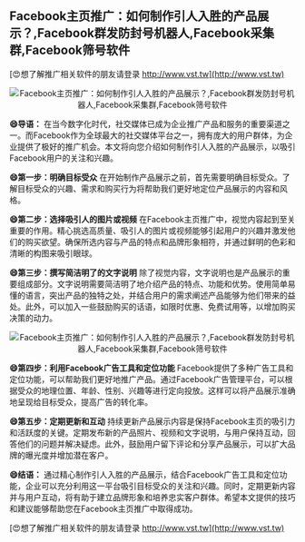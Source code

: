 ## **Facebook主页推广：如何制作引人入胜的产品展示？,Facebook群发防封号机器人,Facebook采集群,Facebook筛号软件**

[😍想了解推广相关软件的朋友请登录 http://www.vst.tw](http://www.vst.tw)

 <center><img src="https://vst.tw/MP4/tuiguang/png/3.png" alt="Facebook主页推广：如何制作引人入胜的产品展示？,Facebook群发防封号机器人,Facebook采集群,Facebook筛号软件"></center>

**😄导语：**
在当今数字化时代，社交媒体已成为企业推广产品和服务的重要渠道之一。而Facebook作为全球最大的社交媒体平台之一，拥有庞大的用户群体，为企业提供了极好的推广机会。本文将向您介绍如何制作引人入胜的产品展示，以吸引Facebook用户的关注和兴趣。

**😄第一步：明确目标受众**
在开始制作产品展示之前，首先需要明确目标受众。了解目标受众的兴趣、需求和购买行为将帮助我们更好地定位产品展示的内容和风格。

**😄第二步：选择吸引人的图片或视频**
在Facebook主页推广中，视觉内容起到至关重要的作用。精心挑选高质量、吸引人的图片或视频能够引起用户的兴趣并激发他们的购买欲望。确保所选内容与产品的特点和品牌形象相符，并通过鲜明的色彩和清晰的构图来吸引眼球。

**😄第三步：撰写简洁明了的文字说明**
除了视觉内容，文字说明也是产品展示的重要组成部分。文字说明需要简洁明了地介绍产品的特点、功能和优势。使用简单易懂的语言，突出产品的独特之处，并结合用户的需求阐述产品能够为他们带来的益处。此外，可以加入一些鼓励购买的话语，如限时优惠、免费试用等，以增加购买决策的动力。

 <center><img src="https://vst.tw/MP4/tuiguang/png/7.png" alt="Facebook主页推广：如何制作引人入胜的产品展示？,Facebook群发防封号机器人,Facebook采集群,Facebook筛号软件"></center>

**😄第四步：利用Facebook广告工具和定位功能**
Facebook提供了多种广告工具和定位功能，可以帮助我们更好地推广产品。通过Facebook广告管理平台，可以根据受众的地理位置、年龄、性别、兴趣等进行定向投放。这样可以将产品展示准确地呈现给目标受众，提高广告的转化率。

**😄第五步：定期更新和互动**
持续更新产品展示内容是保持Facebook主页的吸引力和活跃度的关键。定期发布新的产品照片、视频和文字说明，与用户保持互动，回答他们的问题并解决疑虑。此外，鼓励用户留下评论和分享产品展示，可以扩大品牌的曝光度并增加潜在客户。

**😄结语：**
通过精心制作引人入胜的产品展示，结合Facebook广告工具和定位功能，企业可以充分利用这一平台吸引目标受众的关注和兴趣。同时，定期更新内容并与用户互动，将有助于建立品牌形象和培养忠实客户群体。希望本文提供的技巧和建议能够帮助您在Facebook主页推广中取得成功。

[😍想了解推广相关软件的朋友请登录 http://www.vst.tw](http://www.vst.tw)



